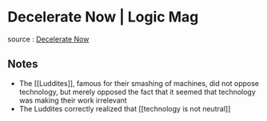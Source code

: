 # Decelerate Now | Logic Mag

source
: [Decelerate Now](https://logicmag.io/commons/decelerate-now/)


## Notes

-   The [[Luddites]], famous for their smashing of machines, did not oppose technology, but merely opposed the fact that it seemed that technology was making their work irrelevant
-   The Luddites correctly realized that [[technology is not neutral]]
